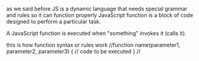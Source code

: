as we said before JS is a dynamic language that needs special grammar and rules so it can function properly  JavaScript function is a block of code designed to perform a particular task.

A JavaScript function is executed when "something" invokes it (calls it).

this is how function syntax or rules work 
//function name(parameter1, parameter2, parameter3) {
  // code to be executed
}
//